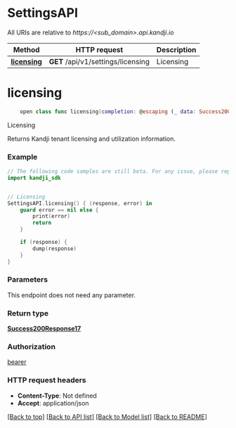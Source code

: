# SettingsAPI

All URIs are relative to *https://<sub_domain>.api.kandji.io*

Method | HTTP request | Description
------------- | ------------- | -------------
[**licensing**](SettingsAPI.md#licensing) | **GET** /api/v1/settings/licensing | Licensing


# **licensing**
```swift
    open class func licensing(completion: @escaping (_ data: Success200Response17?, _ error: Error?) -> Void)
```

Licensing

Returns Kandji tenant licensing and utilization information.

### Example
```swift
// The following code samples are still beta. For any issue, please report via http://github.com/OpenAPITools/openapi-generator/issues/new
import kandji_sdk


// Licensing
SettingsAPI.licensing() { (response, error) in
    guard error == nil else {
        print(error)
        return
    }

    if (response) {
        dump(response)
    }
}
```

### Parameters
This endpoint does not need any parameter.

### Return type

[**Success200Response17**](Success200Response17.md)

### Authorization

[bearer](../README.md#bearer)

### HTTP request headers

 - **Content-Type**: Not defined
 - **Accept**: application/json

[[Back to top]](#) [[Back to API list]](../README.md#documentation-for-api-endpoints) [[Back to Model list]](../README.md#documentation-for-models) [[Back to README]](../README.md)

